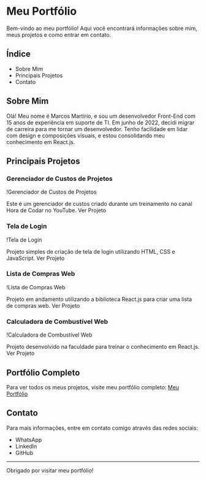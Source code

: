 # Meu Portfólio

Bem-vindo ao meu portfólio! Aqui você encontrará informações sobre mim, meus projetos e como entrar em contato.

## Índice

- Sobre Mim
- Principais Projetos
- Contato

## Sobre Mim

Olá! Meu nome é Marcos Martírio, e sou um desenvolvedor Front-End com 15 anos de experiência em suporte de TI. Em junho de 2022, decidi migrar de carreira para me tornar um desenvolvedor. Tenho facilidade em lidar com design e composições visuais, e estou consolidando meu conhecimento em React.js.

## Principais Projetos

### Gerenciador de Custos de Projetos

!Gerenciador de Custos de Projetos

Este é um gerenciador de custos criado durante um treinamento no canal Hora de Codar no YouTube.
Ver Projeto

### Tela de Login

!Tela de Login

Projeto simples de criação de tela de login utilizando HTML, CSS e JavaScript.
Ver Projeto

### Lista de Compras Web

!Lista de Compras Web

Projeto em andamento utilizando a biblioteca React.js para criar uma lista de compras web.
Ver Projeto

### Calculadora de Combustível Web

!Calculadora de Combustível Web

Projeto desenvolvido na faculdade para treinar o conhecimento em React.js.
Ver Projeto

## Portfólio Completo

Para ver todos os meus projetos, visite meu portfólio completo:
[Meu Portfólio](https://mmartirio.github.io/PORTFOLIO/)

## Contato

Para mais informações, entre em contato comigo através das redes sociais:

- WhatsApp
- LinkedIn
- GitHub

---

Obrigado por visitar meu portfólio!
